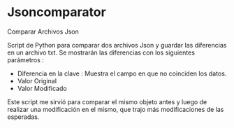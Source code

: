 # Jsoncomparator
Comparar Archivos Json

Script de Python para comparar dos archivos Json y guardar las diferencias en un archivo txt.
Se mostrarán las diferencias con los siguientes parámetros :

 * Diferencia en la clave : Muestra el campo en que no coinciden los datos.
 * Valor Original
 * Valor Modificado

Este script me sirvió para comparar el mismo objeto antes y luego de realizar una modificación en el mismo, que trajo más modificaciones de las esperadas. 

